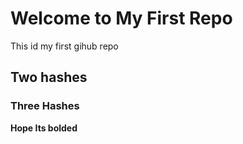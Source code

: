 # Welcome to My First Repo
This id my first gihub repo

## Two hashes 

### Three Hashes

**Hope Its bolded**
